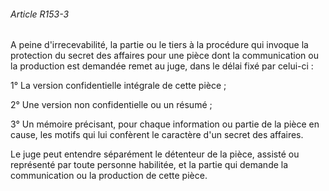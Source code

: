 ###### Article R153-3

A peine d'irrecevabilité, la partie ou le tiers à la procédure qui invoque la protection du secret des affaires pour une pièce dont la communication ou la production est demandée remet au juge, dans le délai fixé par celui-ci :

1° La version confidentielle intégrale de cette pièce ;

2° Une version non confidentielle ou un résumé ;

3° Un mémoire précisant, pour chaque information ou partie de la pièce en cause, les motifs qui lui confèrent le caractère d'un secret des affaires.

Le juge peut entendre séparément le détenteur de la pièce, assisté ou représenté par toute personne habilitée, et la partie qui demande la communication ou la production de cette pièce.

